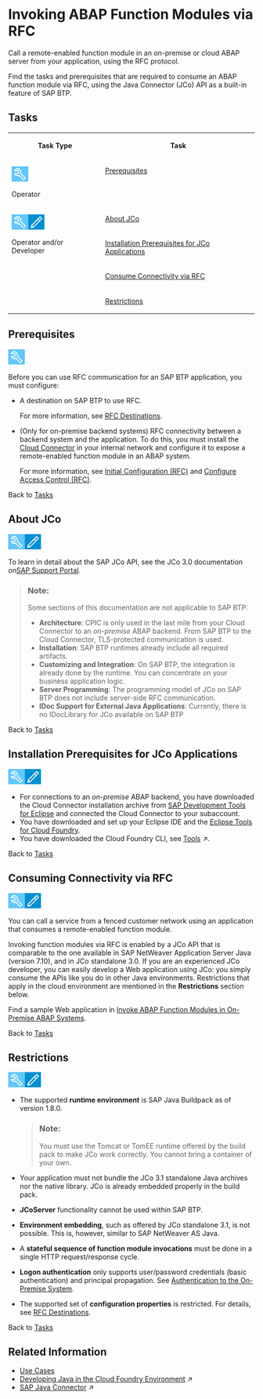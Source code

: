 <!-- loiofa4adc9bd40e45dbac573fd616695446 -->

# Invoking ABAP Function Modules via RFC

Call a remote-enabled function module in an on-premise or cloud ABAP server from your application, using the RFC protocol.

Find the tasks and prerequisites that are required to consume an ABAP function module via RFC, using the Java Connector \(JCo\) API as a built-in feature of SAP BTP.



<a name="loiofa4adc9bd40e45dbac573fd616695446__tasks_rfc"/>

## Tasks


<table>
<tr>
<th valign="top">

Task Type

</th>
<th valign="top">

Task

</th>
</tr>
<tr>
<td valign="top">

![](images/CS_TASK_Admin_219b363.png)

Operator

</td>
<td valign="top">

[Prerequisites](invoking-abap-function-modules-via-rfc-fa4adc9.md#loiofa4adc9bd40e45dbac573fd616695446__config)

</td>
</tr>
<tr>
<td valign="top" rowspan="4">

![](images/CS_TASK_Admin_Dev_7c2c6d8.png)

Operator and/or Developer

</td>
<td valign="top">

[About JCo](invoking-abap-function-modules-via-rfc-fa4adc9.md#loiofa4adc9bd40e45dbac573fd616695446__jco)

</td>
</tr>
<tr>
<td valign="top">

[Installation Prerequisites for JCo Applications](invoking-abap-function-modules-via-rfc-fa4adc9.md#loiofa4adc9bd40e45dbac573fd616695446__install)

</td>
</tr>
<tr>
<td valign="top">

[Consume Connectivity via RFC](invoking-abap-function-modules-via-rfc-fa4adc9.md#loiofa4adc9bd40e45dbac573fd616695446__consume)

</td>
</tr>
<tr>
<td valign="top">

[Restrictions](invoking-abap-function-modules-via-rfc-fa4adc9.md#loiofa4adc9bd40e45dbac573fd616695446__restrict)

</td>
</tr>
</table>



<a name="loiofa4adc9bd40e45dbac573fd616695446__config"/>

## Prerequisites

![](images/CS_TASK_Admin_219b363.png)

Before you can use RFC communication for an SAP BTP application, you must configure:

-   A destination on SAP BTP to use RFC.

    For more information, see [RFC Destinations](rfc-destinations-238d027.md).

-   \(Only for on-premise backend systems\) RFC connectivity between a backend system and the application. To do this, you must install the [Cloud Connector](cloud-connector-e6c7616.md) in your internal network and configure it to expose a remote-enabled function module in an ABAP system.

    For more information, see [Initial Configuration \(RFC\)](initial-configuration-rfc-f09eefe.md) and [Configure Access Control \(RFC\)](configure-access-control-rfc-ca58689.md).


Back to [Tasks](invoking-abap-function-modules-via-rfc-fa4adc9.md#loiofa4adc9bd40e45dbac573fd616695446__tasks_rfc)



<a name="loiofa4adc9bd40e45dbac573fd616695446__jco"/>

## About JCo

![](images/CS_TASK_Admin_Dev_7c2c6d8.png)

To learn in detail about the SAP JCo API, see the JCo 3.0 documentation on[SAP Support Portal](https://support.sap.com/en/product/connectors/jco.html#section_1355144687).

> ### Note:  
> Some sections of this documentation are not applicable to SAP BTP:
> 
> -   **Architecture**: CPIC is only used in the last mile from your Cloud Connector to an *on-premise* ABAP backend. From SAP BTP to the Cloud Connector, TLS-protected communication is used.
> -   **Installation**: SAP BTP runtimes already include all required artifacts.
> -   **Customizing and Integration**: On SAP BTP, the integration is already done by the runtime. You can concentrate on your business application logic.
> -   **Server Programming**: The programming model of JCo on SAP BTP does not include server-side RFC communication.
> -   **IDoc Support for External Java Applications**: Currently, there is no IDocLibrary for JCo available on SAP BTP

Back to [Tasks](invoking-abap-function-modules-via-rfc-fa4adc9.md#loiofa4adc9bd40e45dbac573fd616695446__tasks_rfc)



<a name="loiofa4adc9bd40e45dbac573fd616695446__install"/>

## Installation Prerequisites for JCo Applications

![](images/CS_TASK_Admin_Dev_7c2c6d8.png)

-   For connections to an *on-premise* ABAP backend, you have downloaded the Cloud Connector installation archive from [SAP Development Tools for Eclipse](https://tools.hana.ondemand.com/#cloud) and connected the Cloud Connector to your subaccount.
-   You have downloaded and set up your Eclipse IDE and the [Eclipse Tools for Cloud Foundry](https://projects.eclipse.org/projects/ecd.cft).
-   You have downloaded the Cloud Foundry CLI, see [Tools](https://help.sap.com/viewer/65de2977205c403bbc107264b8eccf4b/Cloud/en-US/abcae5b568c94e5391a74d15f5db9213.html "SAP BTP includes many tools to help you develop and manage applications, and connect them to your on-premise systems.") :arrow_upper_right:.

Back to [Tasks](invoking-abap-function-modules-via-rfc-fa4adc9.md#loiofa4adc9bd40e45dbac573fd616695446__tasks_rfc)



<a name="loiofa4adc9bd40e45dbac573fd616695446__consume"/>

## Consuming Connectivity via RFC

![](images/CS_TASK_Admin_Dev_7c2c6d8.png)

You can call a service from a fenced customer network using an application that consumes a remote-enabled function module.

Invoking function modules via RFC is enabled by a JCo API that is comparable to the one available in SAP NetWeaver Application Server Java \(version 7.10\), and in JCo standalone 3.0. If you are an experienced JCo developer, you can easily develop a Web application using JCo: you simply consume the APIs like you do in other Java environments. Restrictions that apply in the cloud environment are mentioned in the **Restrictions** section below.

Find a sample Web application in [Invoke ABAP Function Modules in On-Premise ABAP Systems](invoke-abap-function-modules-in-on-premise-abap-systems-bfcb54c.md). 

Back to [Tasks](invoking-abap-function-modules-via-rfc-fa4adc9.md#loiofa4adc9bd40e45dbac573fd616695446__tasks_rfc)



<a name="loiofa4adc9bd40e45dbac573fd616695446__restrict"/>

## Restrictions

![](images/CS_TASK_Admin_Dev_7c2c6d8.png)

-   The supported **runtime environment** is SAP Java Buildpack as of version 1.8.0.

    > ### Note:  
    > You must use the Tomcat or TomEE runtime offered by the build pack to make JCo work correctly. You cannot bring a container of your own.

-   Your application must not bundle the JCo 3.1 standalone Java archives nor the native library. JCo is already embedded properly in the build pack.
-   **JCoServer** functionality cannot be used within SAP BTP.
-   **Environment embedding**, such as offered by JCo standalone 3.1, is not possible. This is, however, similar to SAP NetWeaver AS Java.
-   A **stateful sequence of function module invocations** must be done in a single HTTP request/response cycle.
-   **Logon authentication** only supports user/password credentials \(basic authentication\) and principal propagation. See [Authentication to the On-Premise System](authentication-to-the-on-premise-system-67b0b94.md).

-   The supported set of **configuration properties** is restricted. For details, see [RFC Destinations](rfc-destinations-238d027.md).

Back to [Tasks](invoking-abap-function-modules-via-rfc-fa4adc9.md#loiofa4adc9bd40e45dbac573fd616695446__tasks_rfc)



<a name="loiofa4adc9bd40e45dbac573fd616695446__section_xpc_xgv_wqb"/>

## Related Information

-   [Use Cases](use-cases-effd6be.md)
-   [Developing Java in the Cloud Foundry Environment](https://help.sap.com/viewer/65de2977205c403bbc107264b8eccf4b/Cloud/en-US/a3f90069d6cd41da82f34a6123d82ce6.html "Find selected information for Java development on SAP BTP, Cloud Foundry and references to more detailed sources.") :arrow_upper_right:
-   [SAP Java Connector](https://help.sap.com/viewer/65de2977205c403bbc107264b8eccf4b/Cloud/en-US/3cee866c27ec4492b789b10c5d52d94b.html "You can use the SAP Java Connector through the SAP Java buildpacks.") :arrow_upper_right:

